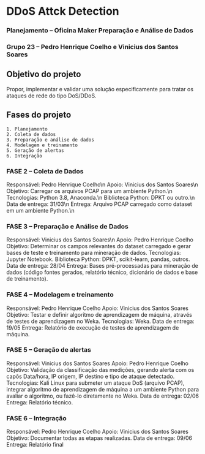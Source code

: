 # DDoS Attck Detection
### Planejamento – Oficina Maker Preparação e Análise de Dados
### Grupo 23 – Pedro Henrique Coelho e Vinicius dos Santos Soares
## Objetivo do projeto
Propor, implementar e validar uma solução especificamente para tratar os ataques de rede do tipo DoS/DDoS.
## Fases do projeto
    1. Planejamento
    2. Coleta de dados
    3. Preparação e análise de dados
    4. Modelagem e treinamento
    5. Geração de alertas
    6. Integração
### FASE 2 – Coleta de Dados
Responsável: Pedro Henrique Coelho\n
Apoio: Vinicius dos Santos Soares\n
Objetivo: Carregar os arquivos PCAP para um ambiente Python.\n
Tecnologias: Python 3.8, Anaconda.\n
Biblioteca Python: DPKT ou outro.\n
Data de entrega: 31/03\n
Entrega: Arquivo PCAP carregado como dataset em um ambiente Python.\n
### FASE 3 – Preparação e Análise de Dados
Responsável: Vinicius dos Santos Soares\n
Apoio: Pedro Henrique Coelho 
Objetivo: Determinar os campos relevantes do dataset carregado e gerar bases de teste e treinamento para mineração de dados.
Tecnologias: Jupyter Notebook.
Biblioteca Python: DPKT, scikit-learn, pandas, outros.
Data de entrega: 28/04
Entrega: Bases pré-processadas para mineração de dados (código fontes gerados, relatório técnico, dicionário de dados e base de treinamento).
### FASE 4 – Modelagem e treinamento
Responsável: Pedro Henrique Coelho
Apoio: Vinicius dos Santos Soares
Objetivo: Testar e definir algoritmo de aprendizagem de máquina, através de testes de aprendizagem no Weka.
Tecnologias: Weka.
Data de entrega: 19/05
Entrega: Relatório de execução de testes de aprendizagem de máquina.
### FASE 5 – Geração de alertas
Responsável: Vinicius dos Santos Soares 
Apoio: Pedro Henrique Coelho 
Objetivo: Validação da classificação das medições, gerando alerta com os capôs Data/hora, IP origem, IP destino e tipo de ataque detectado.
Tecnologias: Kali Linux para submeter um ataque DoS (arquivo PCAP), integrar algoritmo de aprendizagem de máquina a um ambiente Python para avaliar o algoritmo, ou fazê-lo diretamente no Weka.
Data de entrega: 02/06
Entrega: Relatório técnico.
### FASE 6 – Integração
Responsável: Pedro Henrique Coelho
Apoio: Vinicius dos Santos Soares
Objetivo: Documentar todas as etapas realizadas.
Data de entrega: 09/06
Entrega: Relatório final
